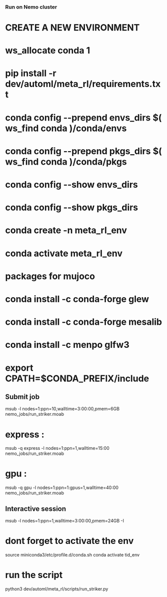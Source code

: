 ### Run on Nemo cluster

# CREATE A NEW ENVIRONMENT
# ws_allocate conda 1

# pip install -r dev/automl/meta_rl/requirements.txt

# conda config --prepend envs_dirs $( ws_find conda )/conda/envs
# conda config --prepend pkgs_dirs $( ws_find conda )/conda/pkgs
# conda config --show envs_dirs
# conda config --show pkgs_dirs

# conda create -n meta_rl_env
# conda activate meta_rl_env

# packages for mujoco 
# conda install -c conda-forge glew
# conda install -c conda-forge mesalib
# conda install -c menpo glfw3
# export CPATH=$CONDA_PREFIX/include

## Submit job 
msub -l nodes=1:ppn=10,walltime=3:00:00,pmem=6GB nemo_jobs/run_striker.moab
# express : 
msub -q express -l nodes=1:ppn=1,walltime=15:00 nemo_jobs/run_striker.moab
# gpu : 
msub -q gpu -l nodes=1:ppn=1:gpus=1,walltime=40:00 nemo_jobs/run_striker.moab

## Interactive session 
msub -l nodes=1:ppn=1,walltime=3:00:00,pmem=24GB -I 
# dont forget to activate the env
source miniconda3/etc/profile.d/conda.sh
conda activate tid_env
# run the script
python3 dev/automl/meta_rl/scripts/run_striker.py 